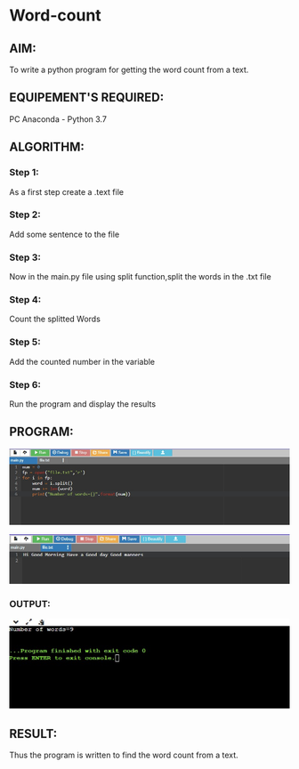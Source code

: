 # Word-count
## AIM:
To write a python program for getting the word count from a text.
## EQUIPEMENT'S REQUIRED: 
PC
Anaconda - Python 3.7
## ALGORITHM: 
### Step 1:
As a first step create a .text file

### Step 2:
Add some sentence to the file

### Step 3:
Now in the main.py file using split function,split the words in the .txt file

### Step 4:
Count the splitted Words

### Step 5:
Add the counted number in the variable

### Step 6:
Run the program and display the results

## PROGRAM:
![input](./main.JPEG)

![input](./file.jpeg)

### OUTPUT:
![output](./output.jpeg)

## RESULT:
Thus the program is written to find the word count from a text.
